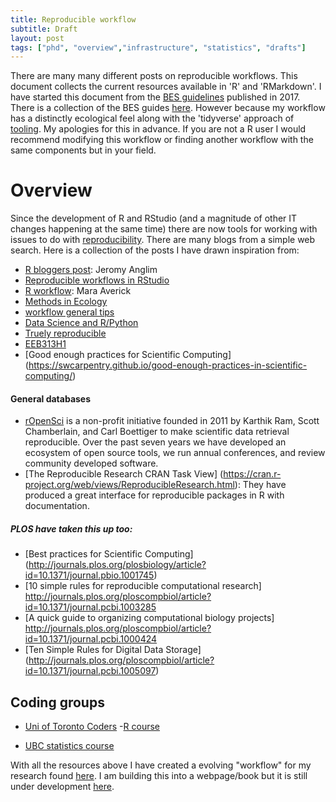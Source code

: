 ```yaml
---
title: Reproducible workflow
subtitle: Draft 
layout: post
tags: ["phd", "overview","infrastructure", "statistics", "drafts"]
---
```


There are many many different posts on reproducible workflows. This document collects the current resources available in 'R' and 'RMarkdown'. I have started this document from the [BES guidelines](https://github.com/BES2016Workshop/guidebook) published in 2017. There is a collection of the BES guides [here](https://www.britishecologicalsociety.org/publications/guides-to/). However because my workflow has a distinctly ecological feel along with the 'tidyverse' approach of [tooling](https://style.tidyverse.org/index.html). My apologies for this in advance. If you are not a R user I would recommend modifying this workflow or finding another workflow with the same components but in your field.

# Overview

Since the development of R and RStudio (and a magnitude of other IT changes happening at the same time) there are now tools for working with issues to do with [reproducibility](https://www.nature.com/news/1-500-scientists-lift-the-lid-on-reproducibility-1.19970). There are many blogs from a simple web search. 
Here is a collection of the posts I have drawn inspiration from:

- [R bloggers post](https://www.r-bloggers.com/reproducible-research-and-r-workflow/): Jeromy Anglim
- [Reproducible workflows in RStudio](https://cyberhelp.sesync.org/basic-git-lesson/2016/08/25/)
- [R workflow](https://maraaverick.rbind.io/2017/09/r-workflow-fun/): Mara Averick
- [Methods in Ecology](https://methodsblog.com/2016/10/05/reproducibility-with-r/)
- [workflow general tips](https://csgillespie.github.io/efficientR/workflow.html)
- [Data Science and R/Python](https://community.rstudio.com/t/data-science-project-template-for-r/3230)
- [Truely reproducible](https://timogrossenbacher.ch/2017/07/a-truly-reproducible-r-workflow/)
- [EEB313H1](https://uoftcoders.github.io/rcourse/lec16-rmarkdown.html)
- [Good enough practices for Scientific Computing] (https://swcarpentry.github.io/good-enough-practices-in-scientific-computing/)

#### General databases

- [rOpenSci](https://ropensci.org/about/) is a non-profit initiative founded in 2011 by Karthik Ram, Scott Chamberlain, and Carl Boettiger to make scientific data retrieval reproducible. Over the past seven years we have developed an ecosystem of open source tools, we run annual conferences, and review community developed software.
- [The Reproducible Research CRAN Task View] (https://cran.r-project.org/web/views/ReproducibleResearch.html): They have produced a great interface for reproducible packages in R with documentation.

##### PLOS have taken this up too:

- [Best practices for Scientific Computing] (http://journals.plos.org/plosbiology/article?id=10.1371/journal.pbio.1001745)
- [10 simple rules for reproducible computational research] http://journals.plos.org/ploscompbiol/article?id=10.1371/journal.pcbi.1003285
- [A quick guide to organizing computational biology projects] http://journals.plos.org/ploscompbiol/article?id=10.1371/journal.pcbi.1000424
- [Ten Simple Rules for Digital Data Storage] (http://journals.plos.org/ploscompbiol/article?id=10.1371/journal.pcbi.1005097)

## Coding groups

- [Uni of Toronto Coders](https://github.com/UofTCoders)
  -[R course](https://github.com/UofTCoders/rcourse)
  
- [UBC statistics course](http://stat545.com/Classroom/)

With all the resources above I have created a evolving "workflow" for my research found [here](https://github.com/davan690/reproducible-guide/). I am building this into a webpage/book but it is still under development [here]("https://davan690.github.io/reproducible-guide).